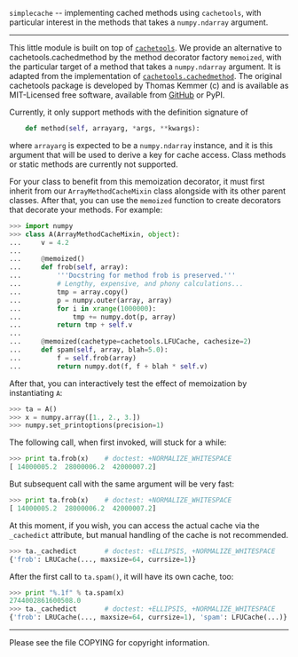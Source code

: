 `simplecache` -- implementing cached methods using `cachetools`, with
particular interest in the methods that takes a `numpy.ndarray` argument.

---

This little module is built on top of
[`cachetools`](http://pythonhosted.org/cachetools/ "cachetools").  We provide
an alternative to cachetools.cachedmethod by the method decorator factory
`memoized`, with the particular target of a method that takes a `numpy.ndarray`
argument.  It is adapted from the implementation of
[`cachetools.cachedmethod`](http://pythonhosted.org/cachetools/#cachetools.cachedmethod).
The original cachetools package is developed by Thomas Kemmer (c) and is
available as MIT-Licensed free software, available from
[GitHub](https://github.com/tkem/cachetools/ "cachetools repo") or PyPI.

Currently, it only support methods with the definition signature of
```python
    def method(self, arrayarg, *args, **kwargs):
```
where `arrayarg` is expected to be a `numpy.ndarray` instance, and it is this
argument that will be used to derive a key for cache access.  Class methods or
static methods are currently not supported.

For your class to benefit from this memoization decorator, it must first
inherit from our `ArrayMethodCacheMixin` class alongside with its other parent
classes.  After that, you can use the `memoized` function to create decorators
that decorate your methods.  For example:
```python
>>> import numpy
>>> class A(ArrayMethodCacheMixin, object):
...     v = 4.2
... 
...     @memoized()
...     def frob(self, array):
...         '''Docstring for method frob is preserved.'''
...         # Lengthy, expensive, and phony calculations...
...         tmp = array.copy()
...         p = numpy.outer(array, array)
...         for i in xrange(1000000):
...             tmp += numpy.dot(p, array)
...         return tmp + self.v
... 
...     @memoized(cachetype=cachetools.LFUCache, cachesize=2)
...     def spam(self, array, blah=5.0):
...         f = self.frob(array)
...         return numpy.dot(f, f + blah * self.v)
```

After that, you can interactively test the effect of memoization by
instantiating `A`:
```python
>>> ta = A()
>>> x = numpy.array([1., 2., 3.])
>>> numpy.set_printoptions(precision=1)
```

The following call, when first invoked, will stuck for a while:
```python
>>> print ta.frob(x)    # doctest: +NORMALIZE_WHITESPACE
[ 14000005.2  28000006.2  42000007.2]
```

But subsequent call with the same argument will be very fast:
```python
>>> print ta.frob(x)    # doctest: +NORMALIZE_WHITESPACE
[ 14000005.2  28000006.2  42000007.2]
```

At this moment, if you wish, you can access the actual cache via the
`_cachedict` attribute, but manual handling of the cache is not recommended.
```python
>>> ta._cachedict       # doctest: +ELLIPSIS, +NORMALIZE_WHITESPACE
{'frob': LRUCache(..., maxsize=64, currsize=1)}
```

After the first call to `ta.spam()`, it will have its own cache, too:
```python
>>> print "%.1f" % ta.spam(x)
2744002861600508.0
>>> ta._cachedict       # doctest: +ELLIPSIS, +NORMALIZE_WHITESPACE
{'frob': LRUCache(..., maxsize=64, currsize=1), 'spam': LFUCache(...)}
```

---

Please see the file COPYING for copyright information.
